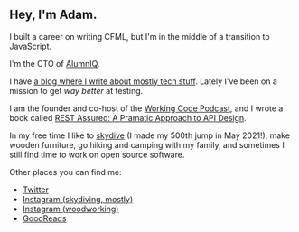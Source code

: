 ## Hey, I'm Adam. 

I built a career on writing CFML, but I'm in the middle of a transition to JavaScript. 

I'm the CTO of [AlumnIQ](https://www.alumniq.com/).

I have [a blog where I write about mostly tech stuff](https://adamtuttle.codes). Lately I've been on a mission to get _way better_ at testing.

I am the founder and co-host of the [Working Code Podcast](https://workingcode.dev), and I wrote a book called [REST Assured: A Pramatic Approach to API Design](https://restassuredbook.com).

In my free time I like to [skydive](https://www.instagram.com/adamtuttle/) (I made my 500th jump in May 2021!), make wooden furniture, go hiking and camping with my family, and sometimes I still find time to work on open source software.

Other places you can find me:
- [Twitter](https://twitter.com/adamtuttle)
- [Instagram (skydiving, mostly)](https://www.instagram.com/adamtuttle/)
- [Instagram (woodworking)](https://www.instagram.com/alteregowoodworks/)
- [GoodReads](https://www.goodreads.com/author/show/7514385.Adam_Tuttle)

